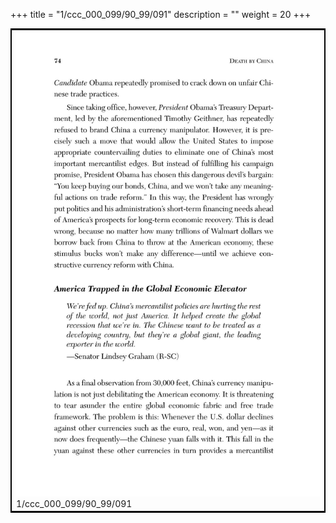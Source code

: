 +++
title = "1/ccc_000_099/90_99/091"
description = ""
weight = 20
+++

<table style="border:2px solid black;max-width:800px;max-height:800px;" 
><tr><td><img class="center-fit-jpg"
src="/jpg_/out_jpg_dbc_091.jpg"  >1/ccc_000_099/90_99/091</img></td></tr></table>